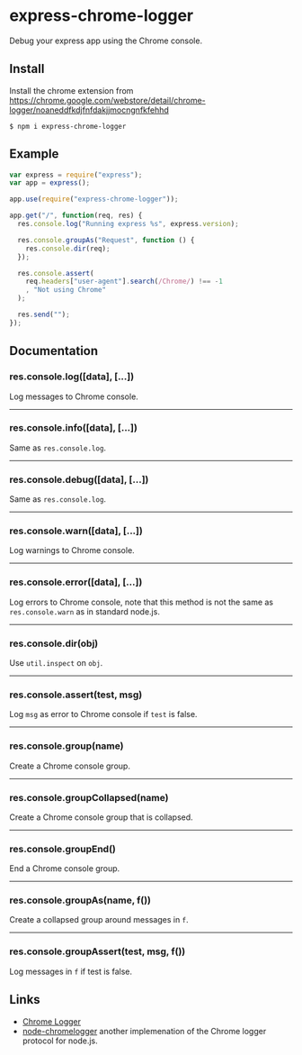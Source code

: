 # express-chrome-logger

Debug your express app using the Chrome console.

## Install

Install the chrome extension from https://chrome.google.com/webstore/detail/chrome-logger/noaneddfkdjfnfdakjjmocngnfkfehhd

    $ npm i express-chrome-logger

## Example

```js
var express = require("express");
var app = express();

app.use(require("express-chrome-logger"));

app.get("/", function(req, res) {
  res.console.log("Running express %s", express.version);

  res.console.groupAs("Request", function () {
    res.console.dir(req);
  });

  res.console.assert(
    req.headers["user-agent"].search(/Chrome/) !== -1
    , "Not using Chrome"
  );

  res.send("");
});
```

## Documentation

### res.console.log([data], [...])

Log messages to Chrome console.

* * *

### res.console.info([data], [...])

Same as `res.console.log`.

* * *

### res.console.debug([data], [...])

Same as `res.console.log`.

* * *

### res.console.warn([data], [...])

Log warnings to Chrome console.

* * *

### res.console.error([data], [...])

Log errors to Chrome console, note that this method is not the same as
`res.console.warn` as in standard node.js.

* * *

### res.console.dir(obj)

Use `util.inspect` on `obj`.

* * *

### res.console.assert(test, msg)

Log `msg` as error to Chrome console if `test` is false.

* * *

### res.console.group(name)

Create a Chrome console group.

* * *

### res.console.groupCollapsed(name)

Create a Chrome console group that is collapsed.

* * *

### res.console.groupEnd()

End a Chrome console group.

* * *

### res.console.groupAs(name, f())

Create a collapsed group around messages in `f`.

* * *

### res.console.groupAssert(test, msg, f())

Log messages in `f` if test is false.

## Links

* [Chrome Logger](http://craig.is/writing/chrome-logger)
* [node-chromelogger](https://github.com/yannickcr/node-chromelogger) another implemenation of the Chrome logger protocol for node.js.
